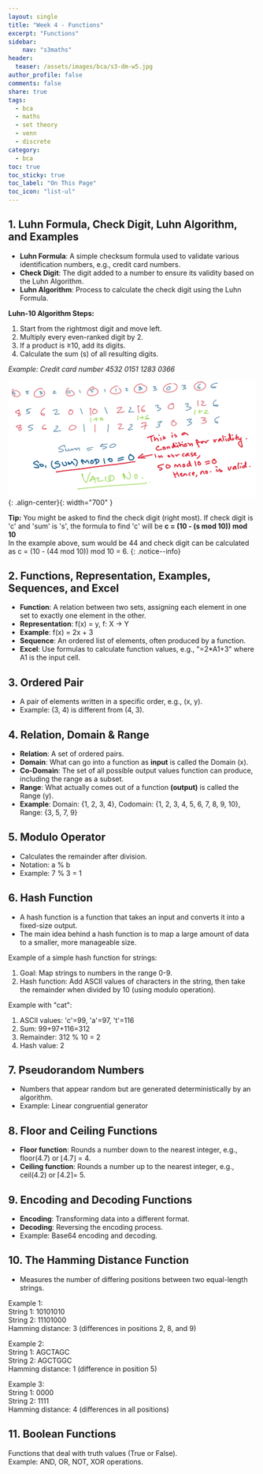 ```yaml
---
layout: single
title: "Week 4 - Functions"
excerpt: "Functions"
sidebar:
    nav: "s3maths"
header:
  teaser: /assets/images/bca/s3-dm-w5.jpg
author_profile: false
comments: false
share: true
tags:
  - bca
  - maths
  - set theory
  - venn
  - discrete
category:
  - bca
toc: true
toc_sticky: true
toc_label: "On This Page"
toc_icon: "list-ul"
---
```

  
## 1. Luhn Formula, Check Digit, Luhn Algorithm, and Examples

- **Luhn Formula**: A simple checksum formula used to validate various identification numbers, e.g., credit card numbers.
- **Check Digit**: The digit added to a number to ensure its validity based on the Luhn Algorithm.
- **Luhn Algorithm**: Process to calculate the check digit using the Luhn Formula.

**Luhn-10 Algorithm Steps:**
1. Start from the rightmost digit and move left.
2. Multiply every even-ranked digit by 2.
3. If a product is ≥10, add its digits.
4. Calculate the sum (s) of all resulting digits.

_Example: Credit card number 4532 0151 1283 0366_

![image-center](/assets/images/bca/luhn-1.jpg){: .align-center}{: width="700" }


**Tip:** You might be asked to find the check digit (right most). If check digit is 'c' and 'sum' is 's', the formula to find 'c' will be
**c = (10 - (s mod 10)) mod 10**\
In the example above, sum would be 44 and check digit can be calculated as c = (10 - (44 mod 10)) mod 10 = 6.
{: .notice--info}


## 2. Functions, Representation, Examples, Sequences, and Excel

- **Function**: A relation between two sets, assigning each element in one set to exactly one element in the other.
- **Representation**: f(x) = y, f: X → Y
- **Example**: f(x) = 2x + 3
- **Sequence**: An ordered list of elements, often produced by a function.
- **Excel**: Use formulas to calculate function values, e.g., "=2*A1+3" where A1 is the input cell.

## 3. Ordered Pair

- A pair of elements written in a specific order, e.g., (x, y).
- Example: (3, 4) is different from (4, 3).

## 4. Relation, Domain & Range

- **Relation**: A set of ordered pairs.
- **Domain**: What can go into a function as **input** is called the Domain (x).
- **Co-Domain**: The set of all possible output values function can produce, including the range as a subset.
- **Range**: What actually comes out of a function **(output)** is called the Range (y).
- **Example**: Domain: {1, 2, 3, 4}, Codomain: {1, 2, 3, 4, 5, 6, 7, 8, 9, 10}, Range: {3, 5, 7, 9}

## 5. Modulo Operator

- Calculates the remainder after division.
- Notation: a % b
- Example: 7 % 3 = 1

## 6. Hash Function

- A hash function is a function that takes an input and converts it into a fixed-size output.
- The main idea behind a hash function is to map a large amount of data to a smaller, more manageable size.

Example of a simple hash function for strings:
1. Goal: Map strings to numbers in the range 0-9.
2. Hash function: Add ASCII values of characters in the string, then take the remainder when divided by 10 (using modulo operation).

Example with "cat":
1. ASCII values: 'c'=99, 'a'=97, 't'=116
2. Sum: 99+97+116=312
3. Remainder: 312 % 10 = 2
4. Hash value: 2

## 7. Pseudorandom Numbers

- Numbers that appear random but are generated deterministically by an algorithm.
- Example: Linear congruential generator

## 8. Floor and Ceiling Functions

- **Floor function**: Rounds a number down to the nearest integer, e.g., floor(4.7) or ⌊4.7⌋ = 4.
- **Ceiling function**: Rounds a number up to the nearest integer, e.g., ceil(4.2) or ⌈4.2⌉= 5.

## 9. Encoding and Decoding Functions

- **Encoding**: Transforming data into a different format.
- **Decoding**: Reversing the encoding process.
- Example: Base64 encoding and decoding.

## 10. The Hamming Distance Function

- Measures the number of differing positions between two equal-length strings.


Example 1:\
String 1: 10101010\
String 2: 11101000\
Hamming distance: 3 (differences in positions 2, 8, and 9)

Example 2:\
String 1: AGCTAGC\
String 2: AGCTGGC\
Hamming distance: 1 (difference in position 5)

Example 3:\
String 1: 0000\
String 2: 1111\
Hamming distance: 4 (differences in all positions)

## 11. Boolean Functions
Functions that deal with truth values (True or False).\
Example: AND, OR, NOT, XOR operations.

